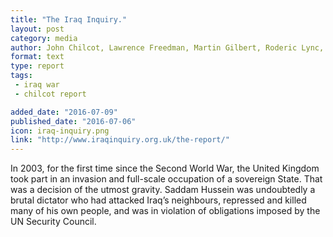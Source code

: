 ```yaml
---
title: "The Iraq Inquiry."
layout: post
category: media
author: John Chilcot, Lawrence Freedman, Martin Gilbert, Roderic Lync, and Usha Kumari Prashar
format: text
type: report
tags:
 - iraq war
 - chilcot report 

added_date: "2016-07-09"
published_date: "2016-07-06"
icon: iraq-inquiry.png
link: "http://www.iraqinquiry.org.uk/the-report/"
---
```


In 2003, for the first time since the Second World War, the United Kingdom took 
part in an invasion and full-scale occupation of a sovereign State. That was a decision of the utmost gravity. Saddam Hussein was undoubtedly a brutal dictator who had attacked Iraq’s neighbours, repressed and killed many of his own people, and was in violation of obligations imposed by the UN Security Council. 
